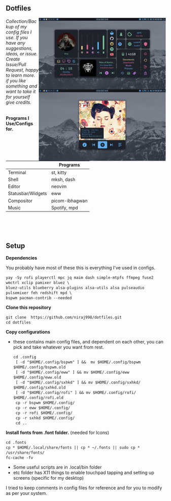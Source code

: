 ## Dotfiles
<p align="center">
	<img src="https://github.com/niraj998/niraj998/blob/main/assets/dots/Screenshot.png" align="right" width="400px">
</p>

###### Collection/Backup of my config files I use. If you have any suggestions, ideas, or issue. Create Issue/Pull Request, happy to learn more. if you like something and want to take it for yourself give credits.

#### Programs I Use/Configs for.

|            | Programs           |
| ---------- | ------------------ |
| Terminal   | st, kitty          |
| Shell      | mksh, dash         |
| Editor     | neovim             |
| Statusbar/Widgets     | eww             |
| Compositor     | picom-ibhagwan             |
| Music     | Spotify, mpd              |


<br>
<br>
<br>

## Setup
**Dependencies**

You probably have most of these this is everything I've used in configs.


  ```shell
  yay -Sy rofi playerctl mpc jq maim dash simple-mtpfs ffmpeg fuse2 wmctrl xclip pamixer bluez \
  bluez-utils blueberry alsa-plugins alsa-utils alsa pulseaudio pulsemixer feh redshift mpd \
  bspwm pacman-contrib --needed
  ```

**Clone this repository**

  ```shell
  git clone  https://github.com/niraj998/dotfiles.git
  cd dotfiles
  ```

**Copy configurations**
- these contains main config files, and dependent on each other, you can pick and take whatever you want from rest.
  ```shell
  cd .config
   [ -d "$HOME/.config/bspwm" ] &&  mv $HOME/.config/bspwm  $HOME/.config/bspwm.old
   [ -d "$HOME/.config/eww" ] && mv $HOME/.config/eww  $HOME/.config/eww.old
   [ -d "$HOME/.config/sxhkd" ] && mv $HOME/.config/sxhkd/ $HOME/.config/sxhkd.old
   [ -d "$HOME/.config/rofi" ] && mv $HOME/.config/rofi/ $HOME/.config/rofi.old
   cp -r bspwm $HOME/.config/
   cp -r eww $HOME/.config/
   cp -r rofi $HOME/.config/
   cp -r sxhkd $HOME/.config/
   cd ..
  ```

**Install fonts from .font folder.** (needed for Icons)

   ```shell
   cd .fonts
   cp * $HOME/.local/share/fonts || cp * ~/.fonts || sudo cp * /usr/share/fonts/
   fc-cache -fv
   ```

- Some useful scripts are in .local/bin folder
- etc folder has X11 things to enable touchpad tapping and setting up screens (specific for my desktop)

I tried to keep comments in config files for reference and for you to modify as per your system.
